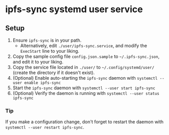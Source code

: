 # ipfs-sync systemd user service

## Setup

1. Ensure `ipfs-sync` is in your path.
	- Alternatively, edit `./user/ipfs-sync.service`, and modify the `ExecStart` line to your liking.
2. Copy the sample config file `config.json.sample` to `~/.ipfs-sync.json`, and edit it to your liking.
3. Copy the service file located in `./user/` to `~/.config/systemd/user/` (create the directory if it doesn't exist).
4. (Optional) Enable auto-starting the `ipfs-sync` daemon with `systemctl --user enable ipfs-sync`
5. Start the `ipfs-sync` daemon with `systemctl --user start ipfs-sync`
6. (Optional) Verify the daemon is running with `systemctl --user status ipfs-sync`

### Tip

If you make a configuration change, don't forget to restart the daemon with `systemctl --user restart ipfs-sync`.
